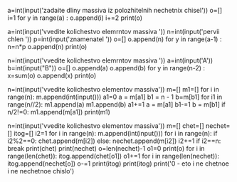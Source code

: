 a=int(input('zadaite dliny massiva iz polozhitelnih nechetnix chisel'))
o=[]
i=1
for y in range(a) :
    o.append(i)
    i+=2
print(o)








a=int(input('vvedite kolichestvo elemrntov massiva '))
n=int(input('pervii chlen '))
p=int(input('znamenatel '))
o=[]
o.append(n)
for y in range(a-1) :
    n=n*p
    o.append(n)
print(o)








n=int(input('vvedite kolichestvo elemrntov massiva '))
a=int(input('A'))
b=int(input("B"))
o=[]
o.append(a)
o.append(b)
for y in range(n-2) :
    x=sum(o)
    o.append(x)
print(o)






n=int(input('vvedite kolichestvo elementov massiva'))
m=[]
m1=[]
for i in range(n):
    m.append(int(input()))
a1=0
a = m[a1]
b1 = n - 1
b=m[b1]
for i1 in range(n//2):
    m1.append(a)
    m1.append(b)
    a1+=1
    a = m[a1]
    b1-=1
    b = m[b1]
if n/2!=0:
    m1.append(m[a1])
print(m1)







n=int(input('vvedite kolichestvo elementov massiva'))
m=[]
chet=[]
nechet=[]
itog=[]
i2=1
for i in range(n):
    m.append(int(input()))
for i in range(n):
    if i2%2==0:
        chet.append(m[i2])
    else:
        nechet.append(m[i2])
    i2+=1
    if i2==n:
        break
print(chet)
print(nechet)
o=len(nechet)-1
o1=0
print(o)
for i in range(len(chet)):
    itog.append(chet[o1])
    o1+=1
for i in range(len(nechet)):
    itog.append(nechet[o])
    o-=1
    print(itog)
print(itog)
print('0 - eto i ne chetnoe i ne nechetnoe chislo')

